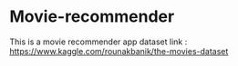 # Movie-recommender
This is a movie recommender app 
dataset link :
https://www.kaggle.com/rounakbanik/the-movies-dataset
